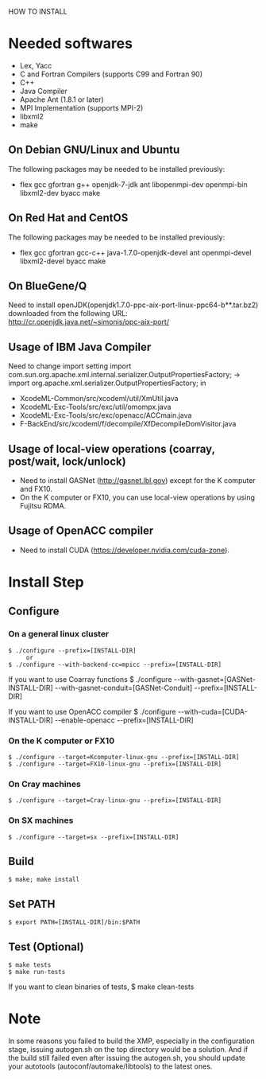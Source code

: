 HOW TO INSTALL

# Needed softwares
 * Lex, Yacc
 * C and Fortran Compilers (supports C99 and Fortran 90)
 * C++
 * Java Compiler
 * Apache Ant (1.8.1 or later)
 * MPI Implementation (supports MPI-2)
 * libxml2
 * make

## On Debian GNU/Linux and Ubuntu
 The following packages may be needed to be installed previously:

 * flex gcc gfortran g++ openjdk-7-jdk ant libopenmpi-dev openmpi-bin libxml2-dev byacc make

## On Red Hat and CentOS
 The following packages may be needed to be installed previously:

 * flex gcc gfortran gcc-c++ java-1.7.0-openjdk-devel ant openmpi-devel libxml2-devel byacc make

## On BlueGene/Q
 Need to install openJDK(openjdk1.7.0-ppc-aix-port-linux-ppc64-b**.tar.bz2) downloaded from the following URL:
 http://cr.openjdk.java.net/~simonis/ppc-aix-port/

## Usage of IBM Java Compiler
 Need to change import setting
 import com.sun.org.apache.xml.internal.serializer.OutputPropertiesFactory; ->  import org.apache.xml.serializer.OutputPropertiesFactory;
 in 
 * XcodeML-Common/src/xcodeml/util/XmUtil.java
 * XcodeML-Exc-Tools/src/exc/util/omompx.java
 * XcodeML-Exc-Tools/src/exc/openacc/ACCmain.java
 * F-BackEnd/src/xcodeml/f/decompile/XfDecompileDomVisitor.java

## Usage of local-view operations (coarray, post/wait, lock/unlock)
 * Need to install GASNet (http://gasnet.lbl.gov) except for the K computer and FX10.
 * On the K computer or FX10, you can use local-view operations by using Fujitsu RDMA.

## Usage of OpenACC compiler
 * Need to install CUDA (https://developer.nvidia.com/cuda-zone).

# Install Step
## Configure
### On a general linux cluster
    $ ./configure --prefix=[INSTALL-DIR]
         or
    $ ./configure --with-backend-cc=mpicc --prefix=[INSTALL-DIR]

 If you want to use Coarray functions
    $ ./configure --with-gasnet=[GASNet-INSTALL-DIR] --with-gasnet-conduit=[GASNet-Conduit] --prefix=[INSTALL-DIR]

 If you want to use OpenACC compiler
    $ ./configure --with-cuda=[CUDA-INSTALL-DIR] --enable-openacc --prefix=[INSTALL-DIR]

### On the K computer or FX10
    $ ./configure --target=Kcomputer-linux-gnu --prefix=[INSTALL-DIR]
    $ ./configure --target=FX10-linux-gnu --prefix=[INSTALL-DIR]

### On Cray machines
    $ ./configure --target=Cray-linux-gnu --prefix=[INSTALL-DIR]

### On SX machines
    $ ./configure --target=sx --prefix=[INSTALL-DIR]

## Build
    $ make; make install

## Set PATH
    $ export PATH=[INSTALL-DIR]/bin:$PATH

## Test (Optional)
    $ make tests
    $ make run-tests

 If you want to clean binaries of tests,
    $ make clean-tests

# Note
 In some reasons you failed to build the XMP, especially in the configuration stage,
 issuing autogen.sh on the top directory would be a solution.
 And if the build still failed even after issuing the autogen.sh,
 you should update your autotools (autoconf/automake/libtools) to the latest ones.

